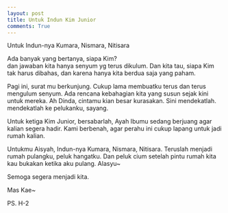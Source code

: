 ```yaml
---
layout: post
title: Untuk Indun Kim Junior
comments: True
---
```


Untuk Indun-nya Kumara, Nismara, Nitisara

Ada banyak yang bertanya, siapa Kim?  
dan jawaban kita hanya senyum yg terus dikulum. Dan kita tau, siapa Kim tak harus dibahas, dan karena hanya kita berdua saja yang paham.

Pagi ini, surat mu berkunjung. Cukup lama membuatku terus dan terus mengulum senyum. Ada rencana kebahagian kita yang susun sejak kini untuk mereka. Ah Dinda, cintamu kian besar kurasakan. Sini mendekatlah. mendekatlah ke pelukanku, sayang.

Untuk ketiga Kim Junior, bersabarlah, Ayah Ibumu sedang berjuang agar kalian segera hadir. Kami berbenah, agar perahu ini cukup lapang untuk jadi rumah kalian.

Untukmu Aisyah, Indun-nya Kumara, Nismara, Nitisara. Teruslah menjadi rumah pulangku, peluk hangatku. Dan peluk cium setelah pintu rumah kita kau bukakan ketika aku pulang. Alasyu~

Semoga segera menjadi kita.

Mas Kae~

PS. H-2
